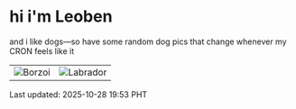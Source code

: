 # hi i'm Leoben

and i like dogs—so have some random dog pics that change whenever my CRON feels like it

|  |  |
|--------|----------|
| ![Borzoi](https://random-dog-vercel.vercel.app/api/random-borzoi?v=1761652434) | ![Labrador](https://random-dog-vercel.vercel.app/api/random-labrador?v=1761652434) |

Last updated: 2025-10-28 19:53 PHT
